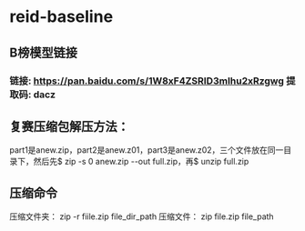# reid-baseline
## B榜模型链接
### 链接: https://pan.baidu.com/s/1W8xF4ZSRID3mIhu2xRzgwg 提取码: dacz

## 复赛压缩包解压方法：
part1是anew.zip，part2是anew.z01，part3是anew.z02，三个文件放在同一目录下，然后先$ zip -s 0 anew.zip --out full.zip，再$ unzip full.zip

## 压缩命令
  压缩文件夹： zip -r fiile.zip file_dir_path
  压缩文件： zip file.zip file_path
